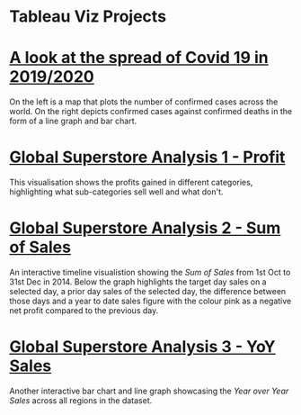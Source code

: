 # Tableau Viz Projects 

# [A look at the spread of Covid 19 in 2019/2020](https://public.tableau.com/app/profile/kodai4081/viz/Covid_16658975728850/Dashboard1?publish=yes)
On the left is a map that plots the number of confirmed cases across the world. 
On the right depicts confirmed cases against confirmed deaths in the form of a line graph and bar chart. 

# [Global Superstore Analysis 1 - Profit](https://public.tableau.com/app/profile/kodai4081/viz/GlobalSuperstore_16644321510140/Dashboard1?publish=yes)
This visualisation shows the profits gained in different categories, highlighting what sub-categories sell well and what don't. 

# [Global Superstore Analysis 2 - Sum of Sales](https://public.tableau.com/app/profile/kodai4081/viz/Timeline_16655869304030/Dashboard1?publish=yes)
An interactive timeline visualistion showing the _Sum of Sales_ from 1st Oct to 31st Dec in 2014. 
Below the graph highlights the target day sales on a selected day, a prior day sales of the selected day, the difference between those days and a year to date sales figure with the colour pink as a negative net profit compared to the previous day. 

# [Global Superstore Analysis 3 - YoY Sales](https://public.tableau.com/app/profile/kodai4081/viz/yearoveryearsales_16663190990620/Dashboard1?publish=yes)
Another interactive bar chart and line graph showcasing the _Year over Year Sales_ across all regions in the dataset. 
